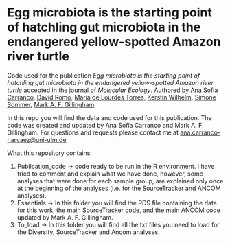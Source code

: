 # Egg microbiota is the starting point of hatchling gut microbiota in the endangered yellow-spotted Amazon river turtle 

Code used for the publication *Egg microbiota is the starting point of hatchling gut microbiota in the endangered yellow-spotted Amazon river turtle* accepted in the journal of *Molecular Ecology*. Authored by [Ana Sofia Carranco](https://www.uni-ulm.de/en/nawi/evolutionary-ecology-and-conservation-genomics/prof-dr-simone-sommer/phd-candidates/ana-sofia-carranco-msc/), [David Romo](https://www.usfq.edu.ec/en/profiles/david-romo), [Maria de Lourdes Torres](https://www.usfq.edu.ec/en/profiles/maria-de-lourdes-torres-proano), [Kerstin Wilhelm](https://www.uni-ulm.de/en/nawi/evolutionary-ecology-and-conservation-genomics/prof-dr-simone-sommer/secretary-and-technical-staff/dipl-biol-kerstin-wilhelm/), [Simone Sommer](https://www.uni-ulm.de/en/nawi/evolutionary-ecology-and-conservation-genomics/prof-dr-simone-sommer/), [Mark A. F. Gillingham](https://www.researchgate.net/profile/Mark-Gillingham)


In this repo you will find the data and code used for this publication. The code was created and updated by Ana Sofía Carranco and Mark A. F. Gillingham. 
For questions and requests please contact me at ana.carranco-narvaez@uni-ulm.de

What this repository contains: 
1. Publication_code -> code ready to be run in the R environment. I have tried to comment and explain what we have done, however, some analyses that were done for each sample group, are explained only once at the beginning of the analyses (i.e. for the SourceTracker and ANCOM analyses).
2. Essentials -> In this folder you will find the RDS file containing the data for this work, the main SourceTracker code, and the main ANCOM code updated by Mark A. F. Gillingham.
3. To_load -> In this folder you will find all the txt files you need to load for the Diversity, SourceTracker and Ancom analyses.


